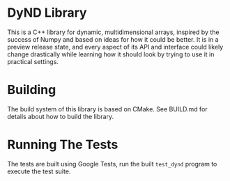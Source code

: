DyND Library
============

This is a C++ library for dynamic, multidimensional arrays, inspired by
the success of Numpy and based on ideas for how it could be better. It
is in a preview release state, and every aspect of its API and interface
could likely change drastically while learning how it should look by
trying to use it in practical settings.

Building
========

The build system of this library is based on CMake. See BUILD.md for
details about how to build the library.

Running The Tests
=================

The tests are built using Google Tests, run the built `test_dynd` program
to execute the test suite.
